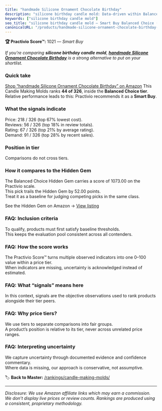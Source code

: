 ```yaml
---
title: "handmade Silicone Ornament Chocolate Birthday"
description: "silicone birthday candle mold: Data-driven within Balanced Choice ranking using the Practivio Score™. Positioned by quality, value, demand, findability, moment…"
keywords: ["silicone birthday candle mold"]
seo_title: "silicone birthday candle mold — Smart Buy Balanced Choice (2025)"
canonicalURL: "/products/handmade-silicone-ornament-chocolate-birthday-B0CMQBGPR8/"
---
```


**🏆 Practivio Score™:** 1021 — _Smart Buy_


*If you're comparing **silicone birthday candle mold**, **[handmade Silicone Ornament Chocolate Birthday](https://www.amazon.com/dp/B0CMQBGPR8?tag=practivio-20)** is a strong alternative to put on your shortlist.*
### Quick take
[Shop “handmade Silicone Ornament Chocolate Birthday” on Amazon](https://www.amazon.com/dp/B0CMQBGPR8?tag=practivio-20)
This Candle Making Molds ranks **44 of 326**, inside the **Balanced Choice tier**.  
Relative performance leads to this: Practivio recommends it as a **Smart Buy**.

### What the signals indicate
Price: 218 / 326 (top 67% lowest cost).  
Reviews: 56 / 326 (top 18% in review totals).  
Rating: 67 / 326 (top 21% by average rating).  
Demand: 91 / 326 (top 28% by recent sales).

### Position in tier
Comparisons do not cross tiers.

### How it compares to the Hidden Gem
The Balanced Choice Hidden Gem carries a score of 1073.00 on the Practivio scale.  
This pick trails the Hidden Gem by 52.00 points.  
Treat it as a baseline for judging competing picks in the same class.  

See the Hidden Gem on Amazon → [View listing](https://www.amazon.com/dp/B0CM5NX74G?tag=practivio-20)

### FAQ: Inclusion criteria
To qualify, products must first satisfy baseline thresholds.  
This keeps the evaluation pool consistent across all contenders.

### FAQ: How the score works
The Practivio Score™ turns multiple observed indicators into one 0–100 value within a price tier.  
When indicators are missing, uncertainty is acknowledged instead of estimated.

### FAQ: What “signals” means here
In this context, signals are the objective observations used to rank products alongside their tier peers.

### FAQ: Why price tiers?
We use tiers to separate comparisons into fair groups.  
A product’s position is relative to its tier, never across unrelated price ranges.

### FAQ: Interpreting uncertainty
We capture uncertainty through documented evidence and confidence commentary.  
Where data is missing, our approach is conservative, not assumptive.


🏷️ **Back to Master:** [/rankings/candle-making-molds/](/rankings/candle-making-molds/)

---
_Disclosure: We use Amazon affiliate links which may earn a commission. We don’t display live prices or review counts. Rankings are produced using a consistent, proprietary methodology._
